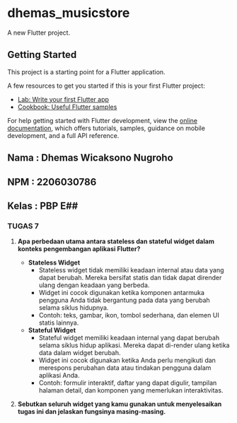 # dhemas_musicstore

A new Flutter project.

## Getting Started

This project is a starting point for a Flutter application.

A few resources to get you started if this is your first Flutter project:

- [Lab: Write your first Flutter app](https://docs.flutter.dev/get-started/codelab)
- [Cookbook: Useful Flutter samples](https://docs.flutter.dev/cookbook)

For help getting started with Flutter development, view the
[online documentation](https://docs.flutter.dev/), which offers tutorials,
samples, guidance on mobile development, and a full API reference.


## Nama    :   Dhemas Wicaksono Nugroho
## NPM     :   2206030786
## Kelas   :   PBP E##

### **TUGAS 7**

1.  **Apa perbedaan utama antara stateless dan stateful widget dalam konteks pengembangan aplikasi Flutter?**
    *   **Stateless Widget**
        -   Stateless widget tidak memiliki keadaan internal atau data yang dapat berubah. Mereka bersifat statis dan tidak dapat dirender ulang   dengan keadaan yang berbeda.
        -   Widget ini cocok digunakan ketika komponen antarmuka pengguna Anda tidak bergantung pada data yang berubah selama siklus hidupnya.
        -   Contoh: teks, gambar, ikon, tombol sederhana, dan elemen UI statis lainnya.
    *   **Stateful Widget**
        -   Stateful widget memiliki keadaan internal yang dapat berubah selama siklus hidup aplikasi. Mereka dapat di-render ulang ketika data dalam widget berubah.
        -   Widget ini cocok digunakan ketika Anda perlu mengikuti dan merespons perubahan data atau tindakan pengguna dalam aplikasi Anda.
        -   Contoh: formulir interaktif, daftar yang dapat digulir, tampilan halaman detail, dan komponen yang memerlukan interaktivitas.
    
2.  **Sebutkan seluruh widget yang kamu gunakan untuk menyelesaikan tugas ini dan jelaskan fungsinya masing-masing.**
    